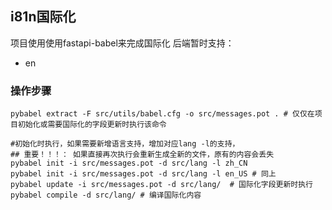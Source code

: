 ## i81n国际化
项目使用使用fastapi-babel来完成国际化
后端暂时支持：
- en
### 操作步骤
```shell
pybabel extract -F src/utils/babel.cfg -o src/messages.pot . # 仅仅在项目初始化或需要国际化的字段更新时执行该命令

#初始化时执行，如果需要新增语言支持，增加对应lang -l的支持，
## 重要！！！： 如果直接再次执行会重新生成全新的文件，原有的内容会丢失
pybabel init -i src/messages.pot -d src/lang -l zh_CN
pybabel init -i src/messages.pot -d src/lang -l en_US # 同上
pybabel update -i src/messages.pot -d src/lang/  # 国际化字段更新时执行
pybabel compile -d src/lang/ # 编译国际化内容
```
